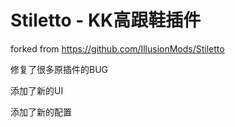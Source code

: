 # Stiletto - KK高跟鞋插件 
forked from https://github.com/IllusionMods/Stiletto

修复了很多原插件的BUG

添加了新的UI

添加了新的配置
